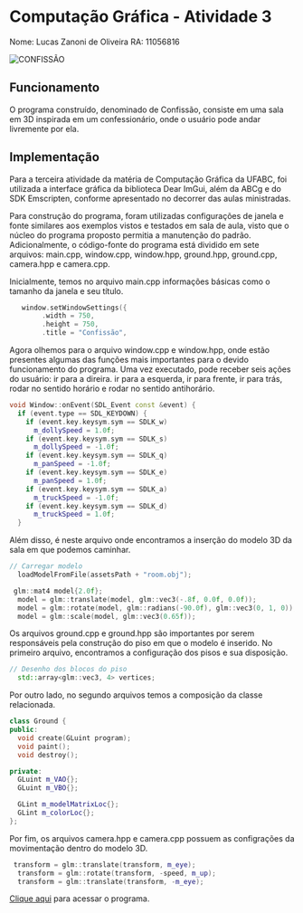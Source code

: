 # Computação Gráfica - Atividade 3

Nome: Lucas Zanoni de Oliveira
RA: 11056816

![CONFISSÃO](https://user-images.githubusercontent.com/27233049/202924594-3094b435-55ce-4d2c-a574-b7a95241a669.png)


## Funcionamento

O programa construído, denominado de Confissão, consiste em uma sala em 3D inspirada em um confessionário, onde o usuário pode andar livremente por ela.

## Implementação

Para a terceira atividade da matéria de Computação Gráfica da UFABC, foi utilizada a interface gráfica da biblioteca Dear ImGui, além da ABCg e do SDK Emscripten, conforme apresentado no decorrer das aulas ministradas.

Para construção do programa, foram utilizadas configurações de janela e fonte similares aos exemplos vistos e testados em sala de aula, visto que o núcleo do programa proposto permitia a manutenção do padrão. Adicionalmente, o código-fonte do programa está dividido em sete arquivos: main.cpp, window.cpp, window.hpp, ground.hpp, ground.cpp, camera.hpp e camera.cpp.

Inicialmente, temos no arquivo main.cpp informações básicas como o tamanho da janela e seu título.

```c++
   window.setWindowSettings({
        .width = 750,
        .height = 750,
        .title = "Confissão",
```

Agora olhemos para o arquivo window.cpp e window.hpp, onde estão presentes algumas das funções mais importantes para o devido funcionamento do programa. Uma vez executado, pode receber seis ações do usuário: ir para a direira. ir para a esquerda, ir para frente, ir para trás, rodar no sentido horário e rodar no sentido antihorário.

```c++
void Window::onEvent(SDL_Event const &event) {
  if (event.type == SDL_KEYDOWN) {
    if (event.key.keysym.sym == SDLK_w)
      m_dollySpeed = 1.0f;
    if (event.key.keysym.sym == SDLK_s)
      m_dollySpeed = -1.0f;
    if (event.key.keysym.sym == SDLK_q)
      m_panSpeed = -1.0f;
    if (event.key.keysym.sym == SDLK_e)
      m_panSpeed = 1.0f;
    if (event.key.keysym.sym == SDLK_a)
      m_truckSpeed = -1.0f;
    if (event.key.keysym.sym == SDLK_d)
      m_truckSpeed = 1.0f;
  }
```
Além disso, é neste arquivo onde encontramos a inserção do modelo 3D da sala em que podemos caminhar.

```c++
// Carregar modelo
  loadModelFromFile(assetsPath + "room.obj");
```

```c++
 glm::mat4 model{2.0f};
  model = glm::translate(model, glm::vec3(-.8f, 0.0f, 0.0f));
  model = glm::rotate(model, glm::radians(-90.0f), glm::vec3(0, 1, 0));
  model = glm::scale(model, glm::vec3(0.65f));
```

Os arquivos ground.cpp e ground.hpp são importantes por serem responsáveis pela construção do piso em que o modelo é inserido. No primeiro arquivo, encontramos a configuração dos pisos e sua disposição.

```c++
// Desenho dos blocos do piso
  std::array<glm::vec3, 4> vertices;
```

Por outro lado, no segundo arquivos temos a composição da classe relacionada.


```c++
class Ground {
public:
  void create(GLuint program);
  void paint();
  void destroy();

private:
  GLuint m_VAO{};
  GLuint m_VBO{};

  GLint m_modelMatrixLoc{};
  GLint m_colorLoc{};
};
```


Por fim, os arquivos camera.hpp e camera.cpp possuem as configrações da movimentação dentro do modelo 3D.
```c++
 transform = glm::translate(transform, m_eye);
  transform = glm::rotate(transform, -speed, m_up);
  transform = glm::translate(transform, -m_eye);
```

[Clique aqui](https://zzanoni.github.io/computacao_grafica/atividade3/abcg/public/index.html) para acessar o programa. 
